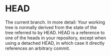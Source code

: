 # HEAD  

The current branch. In more detail: Your working  
tree is normally derived from the state of the  
tree referred to by HEAD. HEAD is a reference to  
one of the heads in your repository, except when  
using a detached HEAD, in which case it directly  
references an arbitrary commit.  

